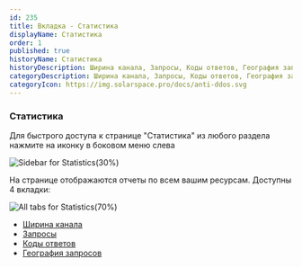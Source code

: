 ```yaml
---
id: 235
title: Вкладка - Статистика
displayName: Статистика
order: 1
published: true
historyName: Статистика
historyDescription: Ширина канала, Запросы, Коды ответов, География запросов
categoryDescription: Ширина канала, Запросы, Коды ответов, География запросов
categoryIcon: https://img.solarspace.pro/docs/anti-ddos.svg
---
```


### Статистика

Для быстрого доступа к странице "Статистика" из любого раздела нажмите на иконку в боковом меню слева

![Sidebar for Statistics(30%)](https://img.solarspace.pro/docs/statistic-sidebar.jpg "Боковое меню раздела 'Статистика'")

На странице отображаются отчеты по всем вашим ресурсам. Доступны 4 вкладки:

![All tabs for Statistics(70%)](ссылка "Все вкладки раздела 'Статистика'")

- [Ширина канала]([236])
- [Запросы]([237])
- [Коды ответов]([238])
- [География запросов]([239])